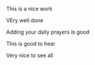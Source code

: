 This is a nice work

VEry well done

Adding your daily prayers is good

This is good to hear

Very nice to see all 